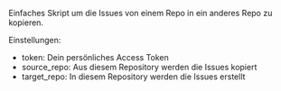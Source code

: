 Einfaches Skript um die Issues von einem Repo in ein anderes Repo zu kopieren.

Einstellungen:
- token: Dein persönliches Access Token
- source_repo: Aus diesem Repository werden die Issues kopiert
- target_repo: In diesem Repository werden die Issues erstellt
